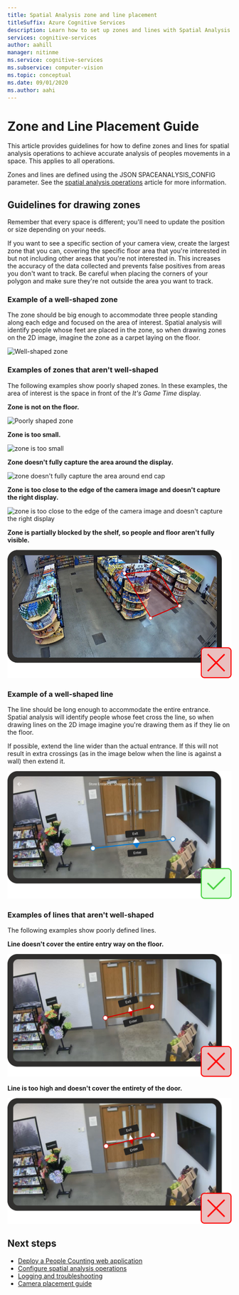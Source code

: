 ```yaml
---
title: Spatial Analysis zone and line placement
titleSuffix: Azure Cognitive Services
description: Learn how to set up zones and lines with Spatial Analysis
services: cognitive-services
author: aahill
manager: nitinme
ms.service: cognitive-services
ms.subservice: computer-vision
ms.topic: conceptual
ms.date: 09/01/2020
ms.author: aahi
---
```



# Zone and Line Placement Guide

This article provides guidelines for how to define zones and lines for spatial analysis operations to achieve accurate analysis of peoples movements in a space. This applies to all operations. 

Zones and lines are defined using the JSON SPACEANALYSIS_CONFIG parameter. See the [spatial analysis operations](spatial-analysis-operations.md) article for more information.

## Guidelines for drawing zones

Remember that every space is different; you'll need to update the position or size depending on your needs.

If you want to see a specific section of your camera view, create the largest zone that you can, covering the specific floor area that you're interested in but not including other areas that you're not interested in. This increases the accuracy of the data collected and prevents false positives from areas you don't want to track. Be careful when placing the corners of your polygon and make sure they're not outside the area you want to track.  

### Example of a well-shaped zone

The zone should be big enough to accommodate three people standing along each edge and focused on the area of interest. Spatial analysis will identify people whose feet are placed in the zone, so when drawing zones on the 2D image, imagine the zone as a carpet laying on the floor.

![Well-shaped zone](./media/spatial-analysis/zone-good-example.png)

### Examples of zones that aren't well-shaped

The following examples show poorly shaped zones. In these examples, the area of interest is the space in front of the *It's Game Time* display.

**Zone is not on the floor.**

![Poorly shaped zone](./media/spatial-analysis/zone-not-on-floor.png) 

**Zone is too small.**

![zone is too small](./media/spatial-analysis/zone-too-small.png)

**Zone doesn't fully capture the area around the display.**

![zone doesn't fully capture the area around end cap](./media/spatial-analysis/zone-bad-capture.png)

**Zone is too close to the edge of the camera image and doesn't capture the right display.**

![zone is too close to the edge of the camera image and doesn't capture the right display](./media/spatial-analysis/zone-edge.png)

**Zone is partially blocked by the shelf, so people and floor aren't fully visible.**

![zone is partially blocked, so people aren't fully visible](./media/spatial-analysis/zone-partially-blocked.png)

### Example of a well-shaped line

The line should be long enough to accommodate the entire entrance. Spatial analysis will identify people whose feet cross the line, so when drawing lines on the 2D image imagine you're drawing them as if they lie on the floor. 

If possible, extend the line wider than the actual entrance. If this will not result in extra crossings (as in the image below when the line is against a wall) then extend it.

![Well-shaped line](./media/spatial-analysis/zone-line-good-example.png)

### Examples of lines that aren't well-shaped

The following examples show poorly defined lines.

**Line doesn't cover the entire entry way on the floor.**

![Line doesn't cover the entire entry way on the floor](./media/spatial-analysis/zone-line-bad-coverage.png)

**Line is too high and doesn't cover the entirety of the door.**

![Line is too high and doesn't cover the entirety of the door](./media/spatial-analysis/zone-line-too-high.png)

## Next steps

* [Deploy a People Counting web application](spatial-analysis-web-app.md)
* [Configure spatial analysis operations](./spatial-analysis-operations.md)
* [Logging and troubleshooting](spatial-analysis-logging.md)
* [Camera placement guide](spatial-analysis-camera-placement.md)
